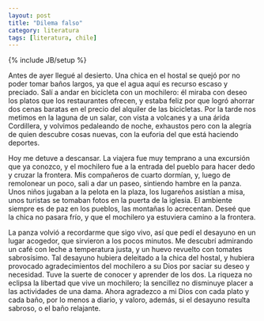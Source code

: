```yaml
---
layout: post
title: "Dilema falso"
category: literatura
tags: [literatura, chile]
---
```

{% include JB/setup %}

Antes de ayer llegué al desierto. Una chica en el hostal se quejó por no poder
tomar baños largos, ya que el agua aquí es recurso escaso y preciado. Salí a
andar en bicicleta con un mochilero: él miraba con deseo los platos que los
restaurantes ofrecen, y estaba feliz por que logró ahorrar dos cenas baratas
en el precio del alquiler de las bicicletas. Por la tarde nos metimos en la
laguna de un salar, con vista a volcanes y a una árida Cordillera, y volvimos
pedaleando de noche, exhaustos pero con la alegría de quien descubre cosas
nuevas, con la euforia del que está haciendo deportes.

Hoy me detuve a descansar. La viajera fue muy temprano a una excursión que ya
conozco, y el mochilero fue a la entrada del pueblo para hacer dedo y cruzar
la frontera. Mis compañeros de cuarto dormían, y, luego de remolonear un poco,
sali a dar un paseo, sintiendo hambre en la panza. Unos niños jugaban a la
pelota en la plaza, los lugareños asistían a misa, unos turistas se tomaban
fotos en la puerta de la iglesia. El ambiente siempre es de paz en los
pueblos, las montañas lo acrecentan. Deseé que la chica no pasara frío, y que
el mochilero ya estuviera camino a la frontera.

La panza volvió a recordarme que sigo vivo, así que pedí el desayuno en un
lugar acogedor, que sirvieron a los pocos minutos. Me descubrí admirando un
café con leche a temperatura justa, y un huevo revuelto con tomates
sabrosísimo. Tal desayuno hubiera deleitado a la chica del hostal, y hubiera
provocado agradecimientos del mochilero a su Dios por saciar su deseo y
necesidad. Tuve la suerte de conocer y aprender de los dos. La riqueza no
eclipsa la libertad que vive un mochilero; la sencillez no disminuye placer a
las actividades de una dama. Ahora agradezco a mi Dios con cada plato y cada
baño, por lo menos a diario, y valoro, además, si el desayuno resulta sabroso,
o el baño relajante.
